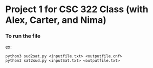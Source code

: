 # Project 1 for CSC 322 Class (with Alex, Carter, and Nima)

### To run the file

ex:

```
python3 sud2sat.py <inputfile.txt> <outputfile.cnf>
python3 sat2sud.py <inputSat.txt> <outputfile.txt>
```


